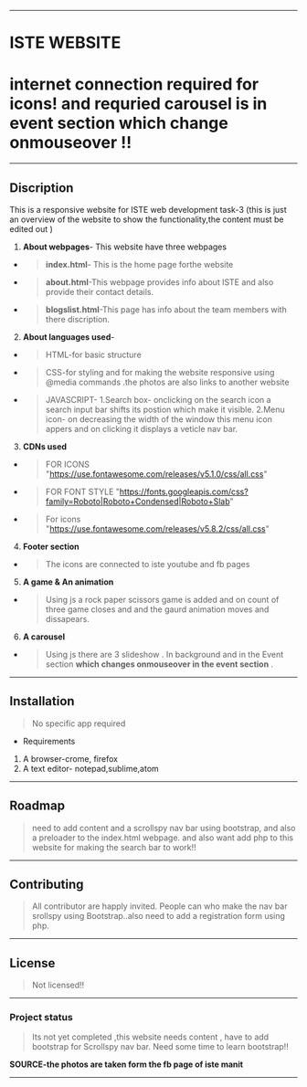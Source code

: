 *** 
#  **ISTE WEBSITE**
# internet connection required for icons! and requried carousel is in event section which change onmouseover !!
***
## Discription
 This is a responsive website for ISTE web development task-3
  (this is just an overview of the website to show the functionality,the content must be edited out )
 1. **About webpages**-
 This website have three webpages
 * > **index.html**- This is the home page forthe website  
 * > **about.html**-This webpage provides info about ISTE and also provide their contact details.
 
* > **blogslist.html**-This page has info about the team members with there discription.
 
2. **About languages used**-
  * > HTML-for basic structure
  * > CSS-for styling and for making the website responsive using @media commands .the photos are also links to another website
  * > JAVASCRIPT- 
           1.Search box- onclicking on the search icon a search input bar shifts its postion which make it visible.
          2.Menu icon- on decreasing the width of the window this menu icon appers and on clicking it displays a veticle nav bar.

3. **CDNs used**
 * > FOR ICONS 
   "https://use.fontawesome.com/releases/v5.1.0/css/all.css" 
* > FOR FONT STYLE
 "https://fonts.googleapis.com/css?family=Roboto|Roboto+Condensed|Roboto+Slab"
 * > For icons 
 "https://use.fontawesome.com/releases/v5.8.2/css/all.css"

 4. **Footer section**
 * > The icons are connected to iste youtube and fb pages

 5. **A game & An animation**
* > Using js a rock paper scissors game is added and on count of three game closes and and the gaurd animation moves and dissapears.

 6. **A carousel**
 * > Using js there are 3 slideshow . In background and in the Event section **which changes onmouseover in the event section** .
 ***
## **Installation**
> No  specific app required 
* Requirements
1. A browser-crome, firefox
2. A text editor- notepad,sublime,atom


***
## **Roadmap**
>need to add content and a scrollspy nav bar using bootstrap, and also a preloader to the index.html webpage.
and also want add php to this website for making the search bar to work!! 

***
## **Contributing**
> All contributor are happly invited. People can who make the nav bar srollspy using Bootstrap..also need to add a registration form using php.


***
## **License**
> Not licensed!!

***
### **Project status**
> Its not yet completed ,this website needs content , have to add bootstrap for Scrollspy nav bar. Need some time to learn bootstrap!!

**SOURCE-the photos are taken form the fb page of iste manit**
***
